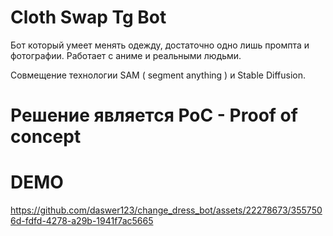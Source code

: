 # Cloth Swap Tg Bot

Бот который умеет менять одежду, достаточно одно лишь промпта и фотографии. 
Работает с аниме и реальными людьми.

Совмещение технологии SAM ( segment anything ) и Stable Diffusion.
# Решение является PoC - Proof of concept

# DEMO

https://github.com/daswer123/change_dress_bot/assets/22278673/3557506d-fdfd-4278-a29b-1941f7ac5665

